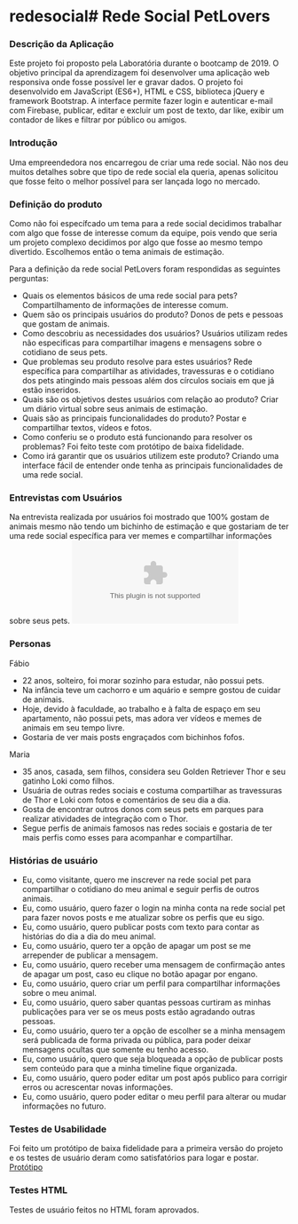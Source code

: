# redesocial# Rede Social PetLovers

### Descrição da Aplicação
Este projeto foi proposto pela Laboratória durante o bootcamp de 2019.
O objetivo principal da aprendizagem foi desenvolver uma aplicação web responsiva onde fosse possível ler e gravar dados. 
O projeto foi desenvolvido em JavaScript (ES6+), HTML e CSS, biblioteca jQuery e framework Bootstrap.
A interface permite fazer login e autenticar e-mail com Firebase, publicar, editar e excluir um post de texto, dar like, exibir um contador de likes e filtrar por público ou amigos.



### Introdução
Uma empreendedora nos encarregou de criar uma rede social. Não nos deu muitos detalhes sobre que tipo de rede social ela queria, apenas solicitou que fosse feito o melhor possível para ser lançada logo no mercado. 


### Definição do produto
Como não foi específcado um tema para a rede social decidimos trabalhar com algo que fosse de interesse comum da equipe, pois vendo que seria um projeto complexo decidimos por algo que fosse ao mesmo tempo divertido. Escolhemos então o tema animais de estimação.

Para a definição da rede social PetLovers foram respondidas as seguintes perguntas:

* Quais os elementos básicos de uma rede social para pets?
    Compartilhamento de informações de interesse comum.
* Quem são os principais usuários do produto?
    Donos de pets e pessoas que gostam de animais.
* Como descobriu as necessidades dos usuários?
    Usuários utilizam redes não especificas para compartilhar imagens e mensagens sobre o cotidiano de seus pets.
* Que problemas seu produto resolve para estes usuários?
    Rede específica para compartilhar as atividades, travessuras e o cotidiano dos pets atingindo mais pessoas além dos círculos sociais em que já estão inseridos.
* Quais são os objetivos destes usuários com relação ao produto?
    Criar um diário virtual sobre seus animais de estimação.
* Quais são as principais funcionalidades do produto?
    Postar e compartilhar textos, vídeos e fotos.
* Como conferiu se o produto está funcionando para resolver os problemas?
    Foi feito teste com protótipo de baixa fidelidade.
* Como irá garantir que os usuários utilizem este produto?
    Criando uma interface fácil de entender onde tenha as principais funcionalidades de uma rede social.



### Entrevistas com Usuários
Na entrevista realizada por usuários foi mostrado que 100% gostam de animais mesmo não tendo um bichinho de estimação e que gostariam de ter uma rede social específica para ver memes e compartilhar informações sobre seus pets.
![Pesquisa](https://github.com/anacamargo/redesocial/blob/master/Pesquisa_Rede_Social_Pet.xlsx)



### Personas
Fábio
- 22 anos, solteiro, foi morar sozinho para estudar, não possui pets.
- Na infância teve um cachorro e um aquário e sempre gostou de cuidar de animais.
- Hoje, devido à faculdade, ao trabalho e à falta de espaço em seu apartamento, não possui pets, mas adora ver vídeos e memes de animais em seu    tempo livre.
- Gostaria de ver mais posts engraçados com bichinhos fofos.

Maria
- 35 anos, casada, sem filhos, considera seu Golden Retriever Thor e seu gatinho Loki como filhos.
- Usuária de outras redes sociais e costuma compartilhar as travessuras de Thor e Loki com fotos e comentários de seu dia a dia.
- Gosta de encontrar outros donos com seus pets em parques para realizar atividades de integração com o Thor.
- Segue perfis de animais famosos nas redes sociais e gostaria de ter mais perfis como esses para acompanhar e compartilhar.



### Histórias de usuário
- Eu, como visitante, quero me inscrever na rede social pet para compartilhar o cotidiano do meu animal e seguir perfis de outros animais.
- Eu, como usuário, quero fazer o login na minha conta na rede social pet para fazer novos posts e me atualizar sobre os perfis que eu sigo.
- Eu, como usuário, quero publicar posts com texto para contar as histórias do dia a dia do meu animal.
- Eu, como usuário, quero ter a opção de apagar um post se me arrepender de publicar a mensagem.
- Eu, como usuário, quero receber uma mensagem de confirmação antes de apagar um post, caso eu clique no botão apagar por engano.
- Eu, como usuário, quero criar um perfil para compartilhar informações sobre o meu animal.
- Eu, como usuário, quero saber quantas pessoas curtiram as minhas publicações para ver se os meus posts estão agradando outras pessoas.
- Eu, como usuário, quero ter a opção de escolher se a minha mensagem será publicada de forma privada ou pública, para poder deixar mensagens ocultas que somente eu tenho         acesso.
- Eu, como usuário, quero que seja bloqueada a opção de publicar posts sem conteúdo para que a minha timeline fique organizada.
- Eu, como usuário, quero poder editar um post após publico para corrigir erros ou acrescentar novas informações.
- Eu, como usuário, quero poder editar o meu perfil para alterar ou mudar informações no futuro.



### Testes de Usabilidade
Foi feito um protótipo de baixa fidelidade para a primeira versão do projeto e os testes de usuário deram como satisfatórios para logar e postar.
[Protótipo](https://marvelapp.com/6g56a2h/screen/54811705)



### Testes HTML
Testes de usuário feitos no HTML foram aprovados.
